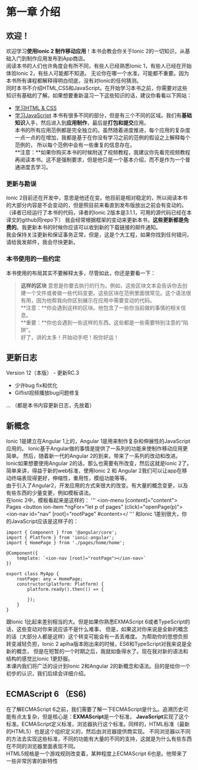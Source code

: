 # 第一章 介绍

## 欢迎！
欢迎学习**使用Ionic 2 制作移动应用**！本书会教会你关于Ionic 2的一切知识，从基础入门到制作应用发布到App商店。  
阅读本书的人们也许角度会有所不同，有些人已经熟悉Ionic 1，有些人已经在开始体验Ionic 2，有些人可能都不知道。
无论你在哪一个水准，可能都不重要。因为本书所有课程都解释得明白彻底，没有对Ionic的任何猜测。  
同时本书不介绍HTML,CSS和JavaScript。在开始学习本书之前，你需要对这些知识有基础的了解。如果想要重新温习一下这些知识的话，建议你看看以下网站：
* [学习HTML & CSS](https://www.codecademy.com/learn/web)
* [学习JavaScript](https://www.codecademy.com/learn/javascript)
本书有很多不同的部分，但是有三个不同的区域。我们有**基础知识**入手，然后进入到**应用制作**，最后是**打包和提交**应用。  
本书的所有应用范例都是完全独立的。虽然随着进度推进，每个应用的复杂度一点一点的在增加，我都是基于在你没有学习之前的范例的假设之上解释每个范例的，
所以每个范例中会有一些重复的信息存在。  
**注意：**如果你购买本书的时候附送了视频教程，我建议你先看完视频教程再阅读本书。这不是强制要求，但是他只是一个基本介绍，而不是作为一个普通进度去学习。

### 更新与勘误
Ionic 2目前还在开发中，意思是他还在变。他目前是相对稳定的，所以阅读本书的大部分内容是不会变动的，但是照目前来看直到发布版放出之前会有变动的。
（译者已经运行了本书的代码，译者的Ionic 2版本是3.1.1，可用的源代码已经在本译文的github同repo下）
我会经常根据框架的变动来更新本书，**这些更新都是免费的**。我更新本书的时候你应该可以收到新的下载链接的邮件通知。  
我会保持关注更新和保证事务正常，但是，这是个大工程，如果你找到任何错问，请给我发邮件，我会尽快更新。  

### 本书使用的一些约定
本书使用的布局其实不要解释太多，尽管如此，你还是要看一下：
> **这样的区块**
意思是你要去执行的行为。例如，这些区块文本会告诉你去创建一个文件或者做一些代码变更。这些区块在范例里面很常见。这个语法很有用，因为他帮我向你区别展示在应用中需要变动的代码。  
**注意：**你会遇到这样的区块。他包含了一些你当前做的事情的相关信息。  
**重要：**你也会遇到一些这样的东西。这些都是一些需要特别注意的“陷阱”。  
好了，讲的太多！开始动手吧！祝你好运！  

## 更新日志
Version 12（本版） - 更新RC.3
* 少许bug fix和优化
* Giflist视频播放bug问题修复

...
（都是本书内容更新日志，先放着）

## 新概念
Ionic 1是建立在Angular 1上的，Angular 1是用来制作复杂和伸展性的JavaScript应用的。
Ionic基于Angular做的事情是提供了一系列的功能来使制作移动应用更简单。
然后，随着新一代的Angular 2的到来，带来了一系列的改动和改进。
Ionic如果想要使用Angular 2的话，那么也需要有所改变，然后这就是Ionic 2了。
简单来讲，得益于新的web标准，使用Ionic 2 和 Angular 2我们可以让app在移动终端表现得更好，伸缩性，重用性，模组功能等等。  
由于引入了Angular2，开发应用的方式来很大的改变。有大量的概念变更，以及有些东西的少量变更，例如模板语法。  
在Ionic 2中，模板看起来是这样的：
'''
<ion-menu [content]="content">
    <ion-toolbar>
        <ion-title>Pages</ion-title>
    </ion-toolbar>
    <ion-content>
        <ion-list>
            <button ion-item *ngFor="let p of pages" (click)="openPage(p)"></button>
        </ion-list>
    </ion-content>
</ion-menu>
<ion-nav id="nav" [root]="rootPage" #content></
'''
和Ionic 1差别很大，你的JavaScript应该是这样子的：
```
import { Component } from '@angular/core';
import { Platform } from 'ionic-angular';
import { HomePage } from './pages/home/home';

@Component({
    template: `<ion-nav [root]="rootPage"></ion-nav>`
})

export class MyApp {
    rootPage: any = HomePage;
    constructor(platform: Platform) {
        platform.ready().then(() => {

        });
    }
}
```
跟Ionic 1比起来差别相当的大。但是如果你熟悉EXMAScript 6或者TypeScript的话，这些变动对你来说应该不是什么难事，
但是，如果这对你来说是全新的概念的话（大部分人都是这样）这个转变可能会有一丢丢难度。
为帮助你的思想负担转变减轻负担，Ionic 2 aplha版本刚出来的时候，ES6和TypeScript对我来说是全新的概念，
但是在短暂的一个时期之后，我就如鱼得水了。现在我对新的语法和结构的感觉比Ionic 1更舒服。  
本课内我们将广泛的设计到Ionic 2和Angular 2的新概念和语法。目的是给你一个初步的认识，我们后续会详细介绍。

## ECMAScript 6 （ES6)
在了解ECMAScript 6之前，我们需要了解一下ECMAScript是什么。追溯历史可能有点太复杂，但是核心是：**EXMAScript**是一个标准，
**JavaScript**实现了这个标准。ECMAScript定义标准，浏览器执行这个标准。同样的，HTML标准（最新的HTML5）也是这个组织定义的，然后由浏览器提供商实现。
不同浏览器以不同的方法去实现这些标准，不同的功能有大量的不同的支持，这就是为什么有些东西在不同的浏览器里面表现不同。  
HTML5规格是一个游戏规则改变着，某种程度上ECMAScript 6也是。他带来了一些非常厉害的新特性